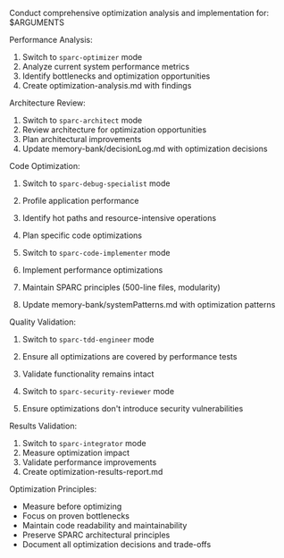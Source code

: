 Conduct comprehensive optimization analysis and implementation for: $ARGUMENTS

Performance Analysis:
1. Switch to `sparc-optimizer` mode
2. Analyze current system performance metrics
3. Identify bottlenecks and optimization opportunities
4. Create optimization-analysis.md with findings

Architecture Review:
1. Switch to `sparc-architect` mode
2. Review architecture for optimization opportunities
3. Plan architectural improvements
4. Update memory-bank/decisionLog.md with optimization decisions

Code Optimization:
1. Switch to `sparc-debug-specialist` mode
2. Profile application performance
3. Identify hot paths and resource-intensive operations
4. Plan specific code optimizations

1. Switch to `sparc-code-implementer` mode
2. Implement performance optimizations
3. Maintain SPARC principles (500-line files, modularity)
4. Update memory-bank/systemPatterns.md with optimization patterns

Quality Validation:
1. Switch to `sparc-tdd-engineer` mode
2. Ensure all optimizations are covered by performance tests
3. Validate functionality remains intact

1. Switch to `sparc-security-reviewer` mode
2. Ensure optimizations don't introduce security vulnerabilities

Results Validation:
1. Switch to `sparc-integrator` mode
2. Measure optimization impact
3. Validate performance improvements
4. Create optimization-results-report.md

Optimization Principles:
- Measure before optimizing
- Focus on proven bottlenecks
- Maintain code readability and maintainability
- Preserve SPARC architectural principles
- Document all optimization decisions and trade-offs